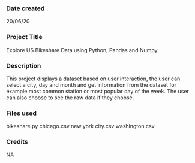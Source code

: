 ### Date created
20/06/20

### Project Title
Explore US Bikeshare Data using Python, Pandas and Numpy

### Description
This project displays a dataset based on user interaction, the user can select a city, day and month and get information from the dataset for example most common station or most popular day of the week. The user can also choose to see the raw data if they choose.

### Files used
bikeshare.py chicago.csv new york city.csv washington.csv

### Credits
NA
